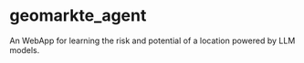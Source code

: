 # geomarkte_agent
An WebApp for learning the risk and potential of a location powered by LLM models.
